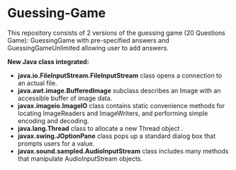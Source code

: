 # Guessing-Game
This repository consists of 2 versions of the guessing game (20 Questions Game): GuessingGame with pre-specified answers and GuessingGameUnlimited allowing user to add answers.

**New Java class integrated:**
* **java.io.FileInputStream.FileInputStream** class opens a connection to an actual file.
* **java.awt.image.BufferedImage** subclass describes an Image with an accessible buffer of image data.
* **javax.imageio.ImageIO** class contains static convenience methods for locating ImageReaders and ImageWriters, and performing simple encoding and decoding.
* **java.lang.Thread** class to allocate a new Thread object .
* **javax.swing.JOptionPane** class pops up a standard dialog box that prompts users for a value.
* **javax.sound.sampled.AudioInputStream** class includes many methods that manipulate AudioInputStream objects.
